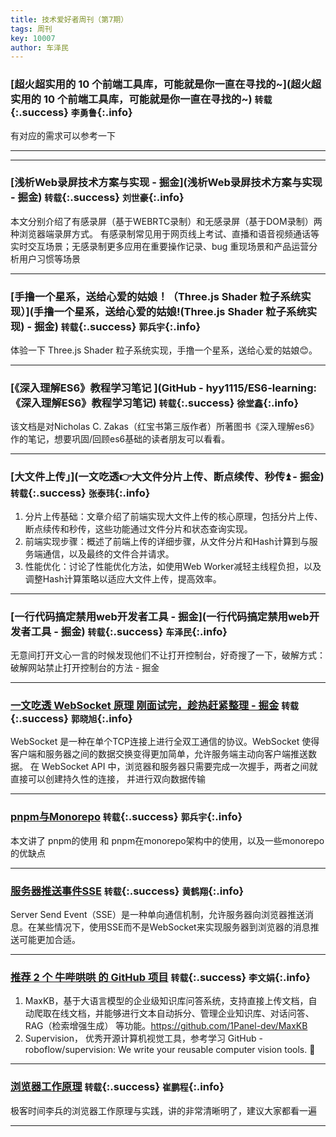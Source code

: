 ```yaml
---
title: 技术爱好者周刊（第7期）
tags: 周刊
key: 10007
author: 车泽民
---
```

### [超火超实用的 10 个前端工具库，可能就是你一直在寻找的~](超火超实用的 10 个前端工具库，可能就是你一直在寻找的~) `转载`{:.success} `李勇鲁`{:.info}

有对应的需求可以参考一下

---

---
### [浅析Web录屏技术方案与实现 - 掘金](浅析Web录屏技术方案与实现 - 掘金) `转载`{:.success} `刘世豪`{:.info}

本文分别介绍了有感录屏（基于WEBRTC录制）和无感录屏（基于DOM录制）两种浏览器端录屏方式。
有感录制常见用于网页线上考试、直播和语音视频通话等实时交互场景；无感录制更多应用在重要操作记录、bug 重现场景和产品运营分析用户习惯等场景

---

### [手撸一个星系，送给心爱的姑娘！（Three.js Shader 粒子系统实现）](手撸一个星系，送给心爱的姑娘!(Three.js Shader 粒子系统实现) - 掘金) `转载`{:.success} `郭兵宇`{:.info}

体验一下 Three.js Shader 粒子系统实现，手撸一个星系，送给心爱的姑娘😊。

---
### [《深入理解ES6》教程学习笔记 ](GitHub - hyy1115/ES6-learning: 《深入理解ES6》教程学习笔记) `转载`{:.success} `徐堂鑫`{:.info}

该文档是对Nicholas C. Zakas（红宝书第三版作者）所著图书《深入理解es6》作的笔记，想要巩固/回顾es6基础的读者朋友可以看看。

---


### [大文件上传」](一文吃透👉大文件分片上传、断点续传、秒传⏫ - 掘金) `转载`{:.success} `张泰玮`{:.info}

1. 分片上传基础：文章介绍了前端实现大文件上传的核心原理，包括分片上传、断点续传和秒传，这些功能通过文件分片和状态查询实现。
2. 前端实现步骤：概述了前端上传的详细步骤，从文件分片和Hash计算到与服务端通信，以及最终的文件合并请求。
3. 性能优化：讨论了性能优化方法，如使用Web Worker减轻主线程负担，以及调整Hash计算策略以适应大文件上传，提高效率。

---

### [一行代码搞定禁用web开发者工具 - 掘金](一行代码搞定禁用web开发者工具 - 掘金) `转载`{:.success} `车泽民`{:.info}

无意间打开文心一言的时候发现他们不让打开控制台，好奇搜了一下，破解方式：破解网站禁止打开控制台的方法 - 掘金

---

### [一文吃透 WebSocket 原理 刚面试完，趁热赶紧整理 - 掘金](https://juejin.cn/post/7020964728386093093) `转载`{:.success} `郭晓旭`{:.info}

WebSocket 是一种在单个TCP连接上进行全双工通信的协议。WebSocket 使得客户端和服务器之间的数据交换变得更加简单，允许服务端主动向客户端推送数据。
在 WebSocket API 中，浏览器和服务器只需要完成一次握手，两者之间就直接可以创建持久性的连接， 并进行双向数据传输

---

### [pnpm与Monorepo](https://juejin.cn/post/7357546247848198182) `转载`{:.success} `郭兵宇`{:.info}

本文讲了 pnpm的使用 和 pnpm在monorepo架构中的使用，以及一些monorepo的优缺点

---

### [服务器推送事件SSE](https://juejin.cn/post/7272564663116759074) `转载`{:.success} `黄鹤翔`{:.info}

Server Send Event（SSE）是一种单向通信机制，允许服务器向浏览器推送消息。在某些情况下，使用SSE而不是WebSocket来实现服务器到浏览器的消息推送可能更加合适。

---

### [推荐 2 个 牛哔哄哄 的 GitHub 项目](https://mp.weixin.qq.com/s/SpIYRwW5aRj8QsGZl6IyWw) `转载`{:.success} `李文娟`{:.info}

1. MaxKB，基于大语言模型的企业级知识库问答系统，支持直接上传文档，自动爬取在线文档，并能够进行文本自动拆分、管理企业知识库、对话问答、RAG（检索增强生成） 等功能。https://github.com/1Panel-dev/MaxKB
2. Supervision， 优秀开源计算机视觉工具，参考学习  GitHub - roboflow/supervision: We write your reusable computer vision tools. 💜

---

### [浏览器工作原理](https://zhqwq.github.io/broswer-working-principle/guide/intro.html) `转载`{:.success} `崔鹏程`{:.info}

极客时间李兵的浏览器工作原理与实践，讲的非常清晰明了，建议大家都看一遍

---
